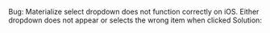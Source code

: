 Bug: Materialize select dropdown does not function correctly on iOS. Either dropdown does not appear or selects the wrong item when clicked
Solution: 

